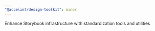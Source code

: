 ```yaml
---
"@accelint/design-toolkit": minor
---
```


Enhance Storybook infrastructure with standardization tools and utilities
